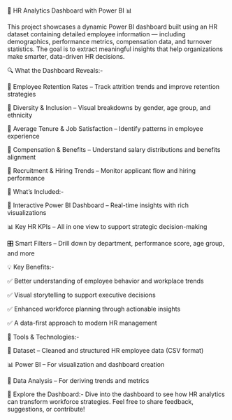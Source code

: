 👥 HR Analytics Dashboard with Power BI 📊


This project showcases a dynamic Power BI dashboard built using an HR dataset containing detailed employee information — including demographics, performance metrics, compensation data,
and turnover statistics. The goal is to extract meaningful insights that help organizations make smarter, data-driven HR decisions.

🔍 What the Dashboard Reveals:-



📌 Employee Retention Rates – Track attrition trends and improve retention strategies

📌 Diversity & Inclusion – Visual breakdowns by gender, age group, and ethnicity

📌 Average Tenure & Job Satisfaction – Identify patterns in employee experience

📌 Compensation & Benefits – Understand salary distributions and benefits alignment

📌 Recruitment & Hiring Trends – Monitor applicant flow and hiring performance



📁 What’s Included:-



🎯 Interactive Power BI Dashboard – Real-time insights with rich visualizations

📊 Key HR KPIs – All in one view to support strategic decision-making

🎛️ Smart Filters – Drill down by department, performance score, age group, and more



💡 Key Benefits:-


✅ Better understanding of employee behavior and workplace trends

✅ Visual storytelling to support executive decisions

✅ Enhanced workforce planning through actionable insights

✅ A data-first approach to modern HR management


🧰 Tools & Technologies:-

📄 Dataset – Cleaned and structured HR employee data (CSV format)

📊 Power BI – For visualization and dashboard creation

🧠 Data Analysis – For deriving trends and metrics



🚀 Explore the Dashboard:-
Dive into the dashboard to see how HR analytics can transform workforce strategies.
Feel free to share feedback, suggestions, or contribute!
